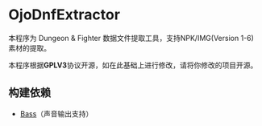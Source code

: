# OjoDnfExtractor

本程序为 Dungeon & Fighter 数据文件提取工具，支持NPK/IMG(Version 1-6) 素材的提取。

本程序根据**GPLV3**协议开源，如在此基础上进行修改，请将你修改的项目开源。

## 构建依赖

* [Bass](http://www.un4seen.com/)（声音输出支持）
